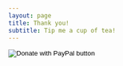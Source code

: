 ```yaml
---
layout: page
title: Thank you!
subtitle: Tip me a cup of tea!
---
```

<div class="aside">
<form action="https://www.paypal.com/donate" method="post" target="_top">
<input type="hidden" name="business" value="NKYCZ67AW43YJ" />
<input type="hidden" name="no_recurring" value="0" />
<input type="hidden" name="item_name" value="Thank you :)" />
<input type="hidden" name="currency_code" value="EUR" />
<input type="image" src="https://www.paypalobjects.com/en_US/AT/i/btn/btn_donateCC_LG.gif" border="0" name="submit" title="PayPal - The safer, easier way to pay online!" alt="Donate with PayPal button" />
<img alt="" border="0" src="https://www.paypal.com/en_AT/i/scr/pixel.gif" width="1" height="1" />
</form>
</div>
